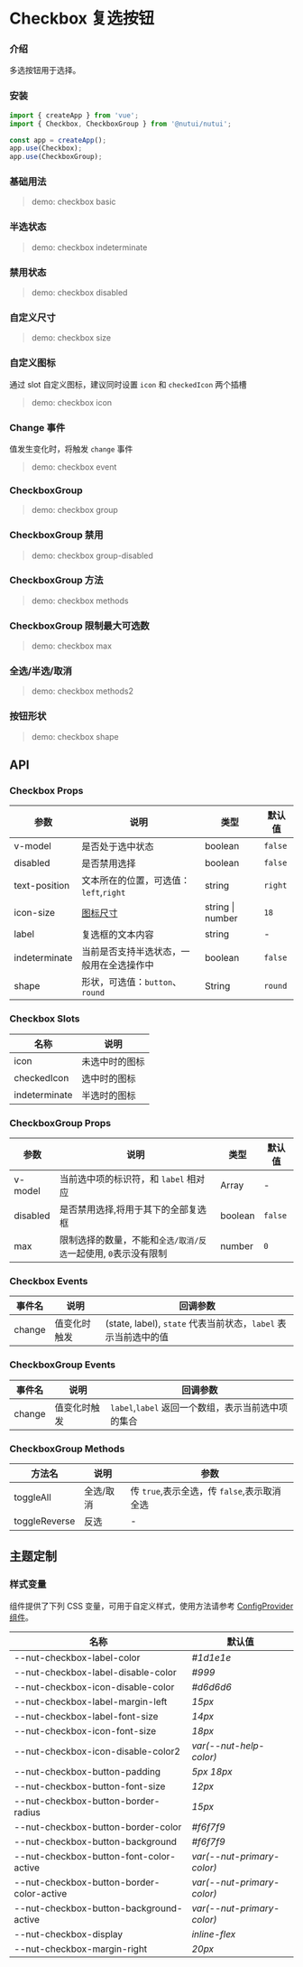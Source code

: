 # Checkbox 复选按钮

### 介绍

多选按钮用于选择。

### 安装

```js
import { createApp } from 'vue';
import { Checkbox, CheckboxGroup } from '@nutui/nutui';

const app = createApp();
app.use(Checkbox);
app.use(CheckboxGroup);
```

### 基础用法

> demo: checkbox basic

### 半选状态

> demo: checkbox indeterminate

### 禁用状态

> demo: checkbox disabled

### 自定义尺寸

> demo: checkbox size

### 自定义图标

通过 slot 自定义图标，建议同时设置 `icon` 和 `checkedIcon` 两个插槽

> demo: checkbox icon

### Change 事件

值发生变化时，将触发 `change` 事件

> demo: checkbox event

### CheckboxGroup

> demo: checkbox group

### CheckboxGroup 禁用

> demo: checkbox group-disabled

### CheckboxGroup 方法

> demo: checkbox methods

### CheckboxGroup 限制最大可选数

> demo: checkbox max

### 全选/半选/取消

> demo: checkbox methods2

### 按钮形状

> demo: checkbox shape

## API

### Checkbox Props

| 参数 | 说明 | 类型 | 默认值 |
| --- | --- | --- | --- |
| v-model | 是否处于选中状态 | boolean | `false` |
| disabled | 是否禁用选择 | boolean | `false` |
| text-position | 文本所在的位置，可选值：`left`,`right` | string | `right` |
| icon-size | [图标尺寸](#/zh-CN/component/icon) | string \| number | `18` |
| label | 复选框的文本内容 | string | - |
| indeterminate | 当前是否支持半选状态，一般用在全选操作中 | boolean | `false` |
| shape | 形状，可选值：`button`、`round` | String | `round` |

### Checkbox Slots

| 名称 | 说明 |
| --- | --- |
| icon | 未选中时的图标 |
| checkedIcon | 选中时的图标 |
| indeterminate | 半选时的图标 |

### CheckboxGroup Props

| 参数 | 说明 | 类型 | 默认值 |
| --- | --- | --- | --- |
| v-model | 当前选中项的标识符，和 `label` 相对应 | Array | - |
| disabled | 是否禁用选择,将用于其下的全部复选框 | boolean | `false` |
| max | 限制选择的数量，不能和`全选/取消/反选`一起使用, `0`表示没有限制 | number | `0` |

### Checkbox Events

| 事件名 | 说明 | 回调参数 |
| --- | --- | --- |
| change | 值变化时触发 | (state, label), `state` 代表当前状态，`label` 表示当前选中的值 |

### CheckboxGroup Events

| 事件名 | 说明 | 回调参数 |
| --- | --- | --- |
| change | 值变化时触发 | `label`,`label` 返回一个数组，表示当前选中项的集合 |

### CheckboxGroup Methods

| 方法名 | 说明 | 参数 |
| --- | --- | --- |
| toggleAll | 全选/取消 | 传 `true`,表示全选，传 `false`,表示取消全选 |
| toggleReverse | 反选 | - |

## 主题定制

### 样式变量

组件提供了下列 CSS 变量，可用于自定义样式，使用方法请参考 [ConfigProvider 组件](#/zh-CN/component/configprovider)。

| 名称 | 默认值 |
| --- | --- |
| --nut-checkbox-label-color | _#1d1e1e_ |
| --nut-checkbox-label-disable-color | _#999_ |
| --nut-checkbox-icon-disable-color | _#d6d6d6_ |
| --nut-checkbox-label-margin-left | _15px_ |
| --nut-checkbox-label-font-size | _14px_ |
| --nut-checkbox-icon-font-size | _18px_ |
| --nut-checkbox-icon-disable-color2 | _var(--nut-help-color)_ |
| --nut-checkbox-button-padding | _5px 18px_ |
| --nut-checkbox-button-font-size | _12px_ |
| --nut-checkbox-button-border-radius | _15px_ |
| --nut-checkbox-button-border-color | _#f6f7f9_ |
| --nut-checkbox-button-background | _#f6f7f9_ |
| --nut-checkbox-button-font-color-active | _var(--nut-primary-color)_ |
| --nut-checkbox-button-border-color-active | _var(--nut-primary-color)_ |
| --nut-checkbox-button-background-active | _var(--nut-primary-color)_ |
| --nut-checkbox-display | _inline-flex_ |
| --nut-checkbox-margin-right | _20px_ |
